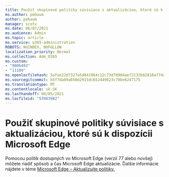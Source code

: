 ```yaml
---
title: Použiť skupinové politiky súvisiace s aktualizáciou, ktoré sú k dispozícii Microsoft Edge
ms.author: pebaum
author: pebaum
manager: scotv
ms.date: 06/07/2021
ms.audience: Admin
ms.topic: article
ms.service: o365-administration
ROBOTS: NOINDEX, NOFOLLOW
localization_priority: Normal
ms.collection: Adm_O365
ms.custom:
- "9006493"
- "11109"
ms.openlocfilehash: 5afae22d7327a5d841964c12c73d70904ae72132b82810af74d32fc15ef30d6f
ms.sourcegitcommit: b5f7da89a650d2915dc652449623c78be6247175
ms.translationtype: MT
ms.contentlocale: sk-SK
ms.lasthandoff: 08/05/2021
ms.locfileid: "53963982"
---
```

# <a name="use-update-related-group-policies-available-in-microsoft-edge"></a>Použiť skupinové politiky súvisiace s aktualizáciou, ktoré sú k dispozícii Microsoft Edge

Pomocou politík dostupných vo Microsoft Edge (verzii 77 alebo novšej) môžete riadiť spôsob a čas Microsoft Edge aktualizácie. Ďalšie informácie nájdete v téme [Microsoft Edge – Aktualizujte politiky.](/DeployEdge/microsoft-edge-update-policies#available-policies)